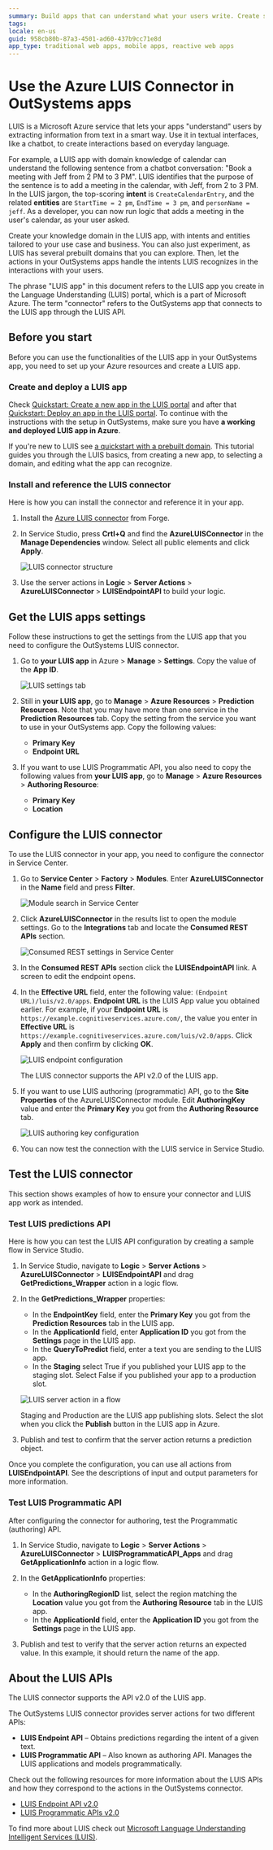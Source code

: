 ```yaml
---
summary: Build apps that can understand what your users write. Create smart conversational features with LUIS, for your use cases, and connect to the app through OutSystems LUIS connector.
tags: 
locale: en-us
guid: 958cb80b-87a3-4501-ad60-437b9cc71e8d
app_type: traditional web apps, mobile apps, reactive web apps
---
```


# Use the Azure LUIS Connector in OutSystems apps

LUIS is a Microsoft Azure service that lets your apps "understand" users by extracting information from text in a smart way. Use it in textual interfaces, like a chatbot, to create interactions based on everyday language.

For example, a LUIS app with domain knowledge of calendar can understand the following sentence from a chatbot conversation: "Book a meeting with Jeff from 2 PM to 3 PM". LUIS identifies that the purpose of the sentence is to add a meeting in the calendar, with Jeff, from 2 to 3 PM. In the LUIS jargon, the top-scoring **intent** is `CreateCalendarEntry`, and the related **entities** are `StartTime = 2 pm`, `EndTime = 3 pm`, and `personName = jeff`. As a developer, you can now run logic that adds a meeting in the user's calendar, as your user asked.

Create your knowledge domain in the LUIS app, with intents and entities tailored to your use case and business. You can also just experiment, as LUIS has several prebuilt domains that you can explore. Then, let the actions in your OutSystems apps handle the intents LUIS recognizes in the interactions with your users.  


<div class="info" markdown="1">

The phrase "LUIS app" in this document refers to the LUIS app you create in the Language Understanding (LUIS) portal, which is a part of Microsoft Azure. The term "connector" refers to the OutSystems app that connects to the LUIS app through the LUIS API.

</div>


## Before you start

Before you can use the functionalities of the LUIS app in your OutSystems app, you need to set up your Azure resources and create a LUIS app.

### Create and deploy a LUIS app 

Check [Quickstart: Create a new app in the LUIS portal](https://docs.microsoft.com/en-us/azure/cognitive-services/luis/get-started-portal-build-app) and after that [Quickstart: Deploy an app in the LUIS portal](https://docs.microsoft.com/en-us/azure/cognitive-services/luis/get-started-portal-deploy-app). To continue with the instructions with the setup in OutSystems, make sure you have **a working and deployed LUIS app in Azure**.

<div class="info" markdown="1">

If you're new to LUIS see [a quickstart with a prebuilt domain](https://docs.microsoft.com/en-us/azure/cognitive-services/luis/luis-get-started-create-app). This tutorial guides you through the LUIS basics, from creating a new app, to selecting a domain, and editing what the app can recognize.  

</div>

### Install and reference the LUIS connector

Here is how you can install the connector and reference it in your app.

1. Install the [Azure LUIS connector](https://www.outsystems.com/forge/component-overview/5737/azure-luis-connector) from Forge.
2. In Service Studio, press **Crtl+Q** and find the **AzureLUISConnector** in the **Manage Dependencies** window. Select all public elements and click **Apply**. 

    ![LUIS connector structure](images/luis-reference-elements-ss.png?width=600)

3. Use the server actions in **Logic** > **Server Actions** > **AzureLUISConnector** > **LUISEndpointAPI** to build your logic.

## Get the LUIS apps settings 

Follow these instructions to get the settings from the LUIS app that you need to configure the OutSystems LUIS connector. 

1. Go to **your LUIS app** in Azure > **Manage** > **Settings**. Copy the value of the **App ID**. 

    ![LUIS settings tab](images/luis-settings.png?width=600)

1. Still in **your LUIS app**, go to **Manage** > **Azure Resources** > **Prediction Resources**. Note that you may have more than one service in the **Prediction Resources** tab. Copy the setting from the service you want to use in your OutSystems app. Copy the following values:

    * **Primary Key**
    * **Endpoint URL**


1. If you want to use LUIS Programmatic API, you also need to copy the following values from **your LUIS app**, go to **Manage** > **Azure Resources** > **Authoring Resource**:

    * **Primary Key**
    * **Location**

## Configure the LUIS connector

To use the LUIS connector in your app, you need to configure the connector in Service Center.

1. Go to **Service Center** > **Factory** > **Modules**. Enter **AzureLUISConnector** in the **Name** field and press **Filter**.

    ![Module search in Service Center](images/luis-module-search-sc.png?width=600)

1. Click **AzureLUISConnector** in the results list to open the module settings. Go to the **Integrations** tab and locate the **Consumed REST APIs** section.
    
    ![Consumed REST settings in Service Center](images/luis-consumed-rest-sc.png?width=600)

1. In the **Consumed REST APIs** section click the **LUISEndpointAPI** link. A screen to edit the endpoint opens.

1. In the **Effective URL** field, enter the following value: `(Endpoint URL)/luis/v2.0/apps`. **Endpoint URL** is the LUIS App value you obtained earlier. For example, if your **Endpoint URL** is `https://example.cognitiveservices.azure.com/`, the value you enter in **Effective URL** is `https://example.cognitiveservices.azure.com/luis/v2.0/apps`. Click **Apply** and then confirm by clicking **OK**.

    ![LUIS endpoint configuration](images/luis-effective-url-sc.png?width=500)

    <div class="info" markdown="1">

    The LUIS connector supports the API v2.0 of the LUIS app.

    </div>

1. If you want to use LUIS authoring (programmatic) API, go to the **Site Properties** of the AzureLUISConnector module. Edit **AuthoringKey** value and enter the **Primary Key** you got from the **Authoring Resource** tab.

    ![LUIS authoring key configuration](images/luis-authoring-key-sc.png?width=500)

1. You can now test the connection with the LUIS service in Service Studio. 

## Test the LUIS connector

This section shows examples of how to ensure your connector and LUIS app work as intended.

### Test LUIS predictions API 

Here is how you can test the LUIS API configuration by creating a sample flow in Service Studio.

1. In Service Studio, navigate to **Logic** > **Server Actions** > **AzureLUISConnector** > **LUISEndpointAPI** and drag **GetPredictions_Wrapper** action in a logic flow. 

1. In the **GetPredictions_Wrapper** properties:

    * In the **EndpointKey** field, enter the **Primary Key** you got from the **Prediction Resources** tab in the LUIS app.
    * In the **ApplicationId** field, enter **Application ID** you got from the **Settings** page in the LUIS app.
    * In the **QueryToPredict** field, enter a text you are sending to the LUIS app.
    * In the **Staging** select True if you published your LUIS app to the staging slot. Select False if you published your app to a production slot.

    ![LUIS server action in a flow](images/luis-logic-test-example-ss.png?width=400)

    <div class="info" markdown="1">

    Staging and Production are the LUIS app publishing slots. Select the slot when you click the **Publish** button in the LUIS app in Azure.

    </div>

1. Publish and test to confirm that the server action returns a prediction object.

Once you complete the configuration, you can use all actions from **LUISEndpointAPI**. See the descriptions of input and output parameters for more information.

### Test LUIS Programmatic API

After configuring the connector for authoring, test the Programmatic (authoring) API. 

1. In Service Studio, navigate to **Logic** > **Server Actions** > **AzureLUISConnector** > **LUISProgrammaticAPI_Apps** and drag **GetApplicationInfo** action in a logic flow. 

1. In the **GetApplicationInfo** properties:

    * In the **AuthoringRegionID** list, select the region matching the **Location** value you got from the **Authoring Resource** tab in the LUIS app.
    * In the **ApplicationId** field, enter the **Application ID** you got from the **Settings** page in the LUIS app.

1. Publish and test to verify that the server action returns an expected value. In this example, it should return the name of the app. 

## About the LUIS APIs

<div class="info" markdown="1">

The LUIS connector supports the API v2.0 of the LUIS app.

</div>

The OutSystems LUIS connector provides server actions for two different APIs:

* **LUIS Endpoint API** – Obtains predictions regarding the intent of a given text.
* **LUIS Programmatic API** – Also known as authoring API. Manages the LUIS applications and models programmatically.

Check out the following resources for more information about the LUIS APIs and how they correspond to the actions in the OutSystems connector.

* [LUIS Endpoint API v2.0](<https://westus.dev.cognitive.microsoft.com/docs/services/5819c76f40a6350ce09de1ac/operations/5819c77140a63516d81aee78>)
* [LUIS Programmatic APIs v2.0](<https://westus.dev.cognitive.microsoft.com/docs/services/5890b47c39e2bb17b84a55ff/operations/5890b47c39e2bb052c5b9c2f>)

To find more about LUIS check out [Microsoft Language Understanding Intelligent Services (LUIS)](<https://docs.microsoft.com/en-us/azure/cognitive-services/luis/what-is-luis>).